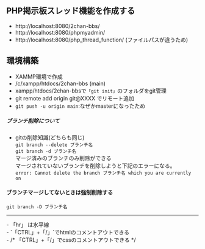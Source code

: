 ## PHP掲示板スレッド機能を作成する
- http://localhost:8080/2chan-bbs/
- http://localhost:8080/phpmyadmin/
- http://localhost:8080/php_thread_function/ (ファイルパスが違うため)

## 環境構築
- XAMMP環境で作成
- /c/xampp/htdocs/2chan-bbs (main)
- xampp/htdocs/2chan-bbsで`「git init」`のフォルダをgit管理
- git remote add origin git@XXXX でリモート追加
- `git push -u origin main`:なぜかmasterになったため


##### ブランチ削除について
- gitの削除知識(どちらも同じ)<br>
`git branch --delete ブランチ名`<br>
`git branch -d ブランチ名`<br>
マージ済みのブランチのみ削除ができる<br>
マージされていないブランチを削除しようと下記のエラーになる。<br>
`error: Cannot delete the branch ブランチ名 which you are currently on`

#### ブランチマージしてないときは強制削除する
`git branch -D ブランチ名`

<hr>
- 「hr」 は水平線<br>
- `「CTRL」+「/」`でhtmlのコメントアウトできる<br>
- /* 「CTRL」+「/」でcssのコメントアウトできる */<br>
